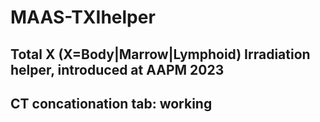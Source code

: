 # MAAS-TXIhelper

## Total X (X=Body|Marrow|Lymphoid) Irradiation helper, introduced at AAPM 2023


## CT concationation tab: working


